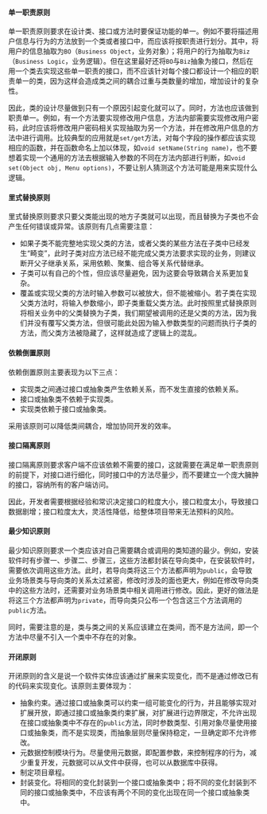 #### 单一职责原则

单一职责原则要求在设计类、接口或方法时要保证功能的单一。例如不要将描述用户信息与行为的方法放到一个类或者接口中，而应该将按职责进行划分。其中，将用户的信息抽取为`BO`（`Business Object`，业务对象）；将用户的行为抽取为`Biz`（`Business Logic`，业务逻辑）。但在这里最好还将`BO`与`Biz`抽象为接口，然后在用一个类去实现这些单一职责的接口，而不应该针对每个接口都设计一个相应的职责单一的类，因为这样会造成类之间的耦合过重与类数量的增加，增加设计的复杂性。

因此，类的设计尽量做到只有一个原因引起变化就可以了。同时，方法也应该做到职责单一。例如，有一个方法要实现修改用户信息，方法内部需要实现修改用户密码，此时应该将修改用户密码相关实现抽取为另一个方法，并在修改用户信息的方法中进行调用。比较典型的应用就是`set/get`方法，对每个字段的操作都应该实现相应的函数，并在函数命名上加以体现，如`void setName(String name)`，也不要想着实现一个通用的方法去根据输入参数的不同在方法内部进行判断，如`void set(Object obj, Menu options)`，不要让别人猜测这个方法可能是用来实现什么逻辑。

#### 里式替换原则

里式替换原则要求只要父类能出现的地方子类就可以出现，而且替换为子类也不会产生任何错误或异常。该原则有几点需要注意：

* 如果子类不能完整地实现父类的方法，或者父类的某些方法在子类中已经发生“畸变”，此时子类对应方法已经不能完成父类方法要求实现的业务，则建议断开父子继承关系，采用依赖、聚集、组合等关系代替继承。
* 子类可以有自己的个性，但应该尽量避免，因为这要会导致耦合关系更加复杂。
* 覆盖或实现父类的方法时输入参数可以被放大，但不能被缩小。若子类在实现父类方法时，将输入参数缩小，即子类重载父类方法。此时按照里式替换原则将相关业务中的父类替换为子类，我们期望被调用的还是父类的方法，因为我们并没有覆写父类方法，但很可能此处因为输入参数类型的问题而执行子类的方法，而父类方法被隐藏了，这样就造成了逻辑上的混乱。

#### 依赖倒置原则

依赖倒置原则主要表现为以下三点：

* 实现类之间通过接口或抽象类产生依赖关系，而不发生直接的依赖关系。
* 接口或抽象类不依赖于实现类。
* 实现类依赖于接口或抽象类。

采用该原则可以降低类间耦合，增加协同开发的效率。

#### 接口隔离原则

接口隔离原则要求客户端不应该依赖不需要的接口，这就需要在满足单一职责原则的前提下，对接口进行细化，同时接口中的方法尽量少，而不要建立一个庞大臃肿的接口，容纳所有的客户端访问。

因此，开发者需要根据经验和常识决定接口的粒度大小，接口粒度太小，导致接口数据剧增；接口粒度太大，灵活性降低，给整体项目带来无法预料的风险。

#### 最少知识原则

最少知识原则要求一个类应该对自己需要耦合或调用的类知道的最少。例如，安装软件时有步骤一、步骤二、步骤三，这些方法都封装在导向类中，在安装软件时，需要依次调用这些方法。此时，若导向类将这三个方法都声明为`public`，会导致业务场景类与导向类的关系太过紧密，修改时涉及的面也更大，例如在修改导向类中的这些方法时，还需要对业务场景类中相关调用进行修改。因此，更好的做法是将这三个方法都声明为`private`，而导向类只公布一个包含这三个方法调用的`public`方法。

同时，需要注意的是，类与类之间的关系应该建立在类间，而不是方法间，即一个方法中尽量不引入一个类中不存在的对象。

#### 开闭原则

开闭原则的含义是说一个软件实体应该通过扩展来实现变化，而不是通过修改已有的代码来实现变化。该原则主要体现为：

* 抽象约束。通过接口或抽象类可以约束一组可能变化的行为，并且能够实现对扩展开放，即通过接口或抽象类约束扩展，对扩展进行边界限定，不允许出现在接口或抽象类中不存在的`public`方法，同时参数类型、引用对象尽量使用接口或抽象类，而不是实现类，而抽象层则尽量保持稳定，一旦确定即不允许修改。
* 元数据控制模块行为。尽量使用元数据，即配置参数，来控制程序的行为，减少重复开发，元数据可以从文件中获得，也可以从数据库中获得。
* 制定项目章程。
* 封装变化。将相同的变化封装到一个接口或抽象类中；将不同的变化封装到不同的接口或抽象类中，不应该有两个不同的变化出现在同一个接口或抽象类中。